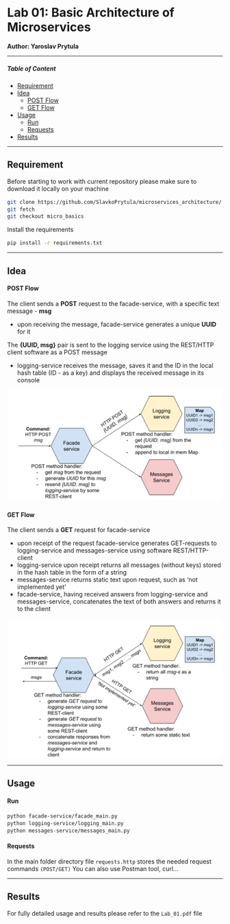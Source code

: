# **Lab 01: Basic   Architecture of Microservices**

**Author: Yaroslav Prytula**

----

##### Table of Content
- [Requirement](#requirement)
- [Idea](#idea)
  - [POST Flow](#post_flow)
  - [GET Flow](#get_flow)
- [Usage](#usage)
  - [Run](#run)
  - [Requests](#requests)
- [Results](#results)


----

<a name="requirement"></a>
## **Requirement**


Before starting to work with current repository please make sure to download it locally on your machine

```bash
git clone https://github.com/SlavkoPrytula/microservices_architecture/
git fetch
git checkout micro_basics
```

Install the requirements

```bash
pip install -r requirements.txt
```

---- 

## **Idea**

<a name="post_flow"></a>
#### **POST Flow**
The client sends a **POST** request to the facade-service, with a specific text message - **msg**
- upon receiving the message, facade-service generates a unique **UUID** for it

The **{UUID, msg}** pair is sent to the logging service using the REST/HTTP client software as a POST message
- logging-service receives the message, saves it and the ID in the local hash table (ID - as a key) and displays the received message in its console

![images/post.png](images/post.png)

<a name="get_flow"></a>
#### **GET Flow**

The client sends a **GET** request for facade-service
- upon receipt of the request facade-service generates GET-requests to logging-service and messages-service using software REST/HTTP-client
- logging-service upon receipt returns all messages (without keys) stored in the hash table in the form of a string
- messages-service returns static text upon request, such as ‘not implemented yet’
- facade-service, having received answers from logging-service and messages-service, concatenates the text of both answers and returns it to the client

![images/get.png](images/get.png)

----

<a name="usage"></a>
## **Usage**

<a name="run"></a>
#### Run 

```bash
python facade-service/facade_main.py
python logging-service/logging_main.py
python messages-service/messages_main.py
```

<a name="requests"></a>
#### Requests

In the main folder directory file `requests.http` stores the needed request commands `(POST/GET)`
You can also use Postman tool, curl...

----

<a name="results"></a>
## **Results**

For fully detailed usage and results please refer to the `Lab_01.pdf` file



